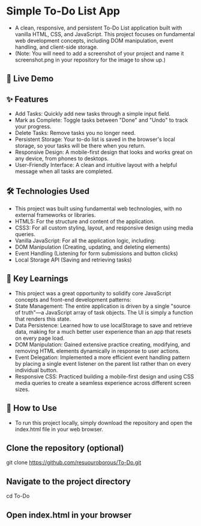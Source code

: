 # Simple To-Do List App
- A clean, responsive, and persistent To-Do List application built with vanilla HTML, CSS, and JavaScript. This project focuses on fundamental web development concepts, including DOM manipulation, event handling, and client-side storage.
- (Note: You will need to add a screenshot of your project and name it screenshot.png in your repository for the image to show up.)

## 🚀 Live Demo


## ✨ Features
- Add Tasks: Quickly add new tasks through a simple input field.
- Mark as Complete: Toggle tasks between "Done" and "Undo" to track your progress.
- Delete Tasks: Remove tasks you no longer need.
- Persistent Storage: Your to-do list is saved in the browser's local storage, so your tasks will be there when you return.
- Responsive Design: A mobile-first design that looks and works great on any device, from phones to desktops.
- User-Friendly Interface: A clean and intuitive layout with a helpful message when all tasks are completed.

## 🛠️ Technologies Used
- This project was built using fundamental web technologies, with no external frameworks or libraries.
- HTML5: For the structure and content of the application.
- CSS3: For all custom styling, layout, and responsive design using media queries.
- Vanilla JavaScript: For all the application logic, including:
- DOM Manipulation (Creating, updating, and deleting elements)
- Event Handling (Listening for form submissions and button clicks)
- Local Storage API (Saving and retrieving tasks)

## 📖 Key Learnings
- This project was a great opportunity to solidify core JavaScript concepts and front-end development patterns:
- State Management: The entire application is driven by a single "source of truth"—a JavaScript array of task objects. The UI is simply a function that renders this state.
- Data Persistence: Learned how to use localStorage to save and retrieve data, making for a much better user experience than an app that resets on every page load.
- DOM Manipulation: Gained extensive practice creating, modifying, and removing HTML elements dynamically in response to user actions.
- Event Delegation: Implemented a more efficient event handling pattern by placing a single event listener on the parent list rather than on every individual button.
- Responsive CSS: Practiced building a mobile-first design and using CSS media queries to create a seamless experience across different screen sizes.

## 📂 How to Use
- To run this project locally, simply download the repository and open the index.html file in your web browser.

## Clone the repository (optional)
git clone https://github.com/resuouroborous/To-Do.git

## Navigate to the project directory
cd To-Do

## Open index.html in your browser
